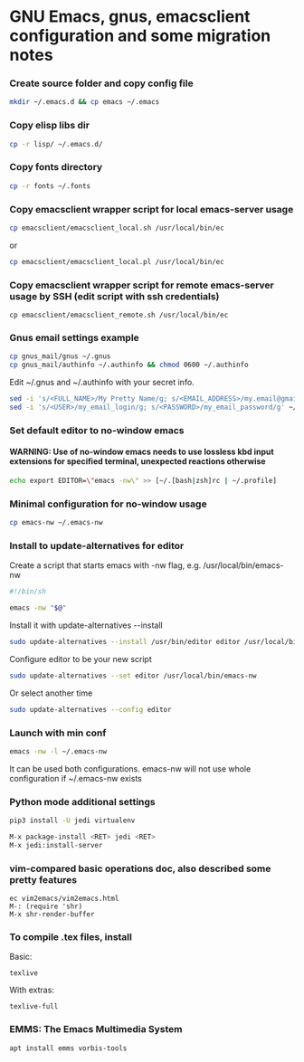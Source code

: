 # GNU Emacs, gnus, emacsclient configuration and some migration notes

### Create source folder and copy config file

``` bash
mkdir ~/.emacs.d && cp emacs ~/.emacs
```

### Copy elisp libs dir

``` bash
cp -r lisp/ ~/.emacs.d/
```

### Copy fonts directory

``` bash
cp -r fonts ~/.fonts
```

### Copy emacsclient wrapper script for local emacs-server usage

``` bash
cp emacsclient/emacsclient_local.sh /usr/local/bin/ec
```
or

``` bash
cp emacsclient/emacsclient_local.pl /usr/local/bin/ec
```

### Copy emacsclient wrapper script for remote emacs-server usage by SSH (edit script with ssh credentials)
```
cp emacsclient/emacsclient_remote.sh /usr/local/bin/ec
```

### Gnus email settings example

``` bash
cp gnus_mail/gnus ~/.gnus
cp gnus_mail/authinfo ~/.authinfo && chmod 0600 ~/.authinfo
```

Edit ~/.gnus and ~/.authinfo with your secret info.

``` bash
sed -i 's/<FULL_NAME>/My Pretty Name/g; s/<EMAIL_ADDRESS>/my.email@gmail.com/g' ~/.gnus
sed -i 's/<USER>/my_email_login/g; s/<PASSWORD>/my_email_password/g' ~/.authinfo
```

### Set default editor to no-window emacs

#### WARNING: Use of no-window emacs needs to use lossless kbd input extensions for specified terminal, unexpected reactions otherwise

```bash
echo export EDITOR=\"emacs -nw\" >> [~/.[bash|zsh]rc | ~/.profile]
```

### Minimal configuration for no-window usage
``` bash
cp emacs-nw ~/.emacs-nw
```

### Install to update-alternatives for editor

Create a script that starts emacs with -nw flag, e.g. /usr/local/bin/emacs-nw
``` bash
#!/bin/sh

emacs -nw "$@"
```

Install it with update-alternatives --install
``` bash
sudo update-alternatives --install /usr/bin/editor editor /usr/local/bin/emacs-nw 2
```

Configure editor to be your new script
``` bash
sudo update-alternatives --set editor /usr/local/bin/emacs-nw
```

Or select another time
``` bash
sudo update-alternatives --config editor
```

### Launch with min conf
``` bash
emacs -nw -l ~/.emacs-nw
```

It can be used both configurations. emacs-nw will not use whole configuration if ~/.emacs-nw exists

### Python mode additional settings

``` bash
pip3 install -U jedi virtualenv
```

``` bash
M-x package-install <RET> jedi <RET>
M-x jedi:install-server
```

### vim-compared basic operations doc, also described some pretty features

```
ec vim2emacs/vim2emacs.html
M-: (require 'shr)
M-x shr-render-buffer
```

### To compile .tex files, install

Basic:
```
texlive
```

With extras:
```
texlive-full
```

### EMMS: The Emacs Multimedia System

``` bash
apt install emms vorbis-tools
```
